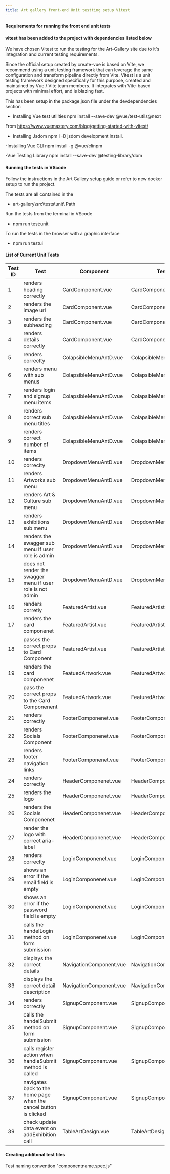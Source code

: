 ```yaml
---
title: Art gallery front-end Unit testting setup Vitest
---
```



#### Requirements for running the front end unit tests

#### vitest has been added to the project with dependencies listed below

We have chosen Vitest to run the testing for the Art-Gallery site due to it's integration and
current testing requirements.

Since the official setup created by create-vue is based on Vite, we recommend using a unit testing
framework that can leverage the same configuration and transform pipeline directly from Vite. Vitest
is a unit testing framework designed specifically for this purpose, created and maintained by Vue /
Vite team members. It integrates with Vite-based projects with minimal effort, and is blazing fast.

This has been setup in the package.json file under the devdependencies section

- Installing Vue test utilities npm install --save-dev @vue/test-utils@next

From <https://www.vuemastery.com/blog/getting-started-with-vitest/>

- Installing Jsdom npm I -D jsdom development install.

-Installing Vue CLI npm install -g @vue/clinpm

-Vue Testing Library npm install --save-dev @testing-library/dom

#### Running the tests in VScode

Follow the instructions in the Art Gallery setup guide or refer to new docker setup to run the
project.

The tests are all contained in the

- art-gallery\src\tests\unit\ Path

Run the tests from the terminal in VScode

- npm run test:unit

To run the tests in the browser with a graphic interface

- npm run testui

#### List of Current Unit Tests

| Test ID | Test                                                              | Component               | Test file                   | Expected Result |
| ------- | ----------------------------------------------------------------- | ----------------------- | --------------------------- | --------------- |
| 1       | renders heading correctly                                         | CardComponent.vue       | CardComponent.spec.js       | Success         |
| 2       | renders the image url                                             | CardComponent.vue       | CardComponent.spec.js       | Success         |
| 3       | renders the subheading                                            | CardComponent.vue       | CardComponent.spec.js       | Success         |
| 4       | renders details correctly                                         | CardComponent.vue       | CardComponent.spec.js       | Success         |
| 5       | renders correclty                                                 | ColapsibleMenuAntD.vue  | ColapsibleMenuAntD.spec.js  | Success         |
| 6       | renders menu with sub menus                                       | ColapsibleMenuAntD.vue  | ColapsibleMenuAntD.spec.js  | Success         |
| 7       | renders login and signup menu items                               | ColapsibleMenuAntD.vue  | ColapsibleMenuAntD.spec.js  | Success         |
| 8       | renders correct sub menu titles                                   | ColapsibleMenuAntD.vue  | ColapsibleMenuAntD.spec.js  | Success         |
| 9       | renders correct number of items                                   | ColapsibleMenuAntD.vue  | ColapsibleMenuAntD.spec.js  | Success         |
| 10      | renders correclty                                                 | DropdownMenuAntD.vue    | DropdownMenuAntD.sepc.js    | Success         |
| 11      | renders Artworks sub menu                                         | DropdownMenuAntD.vue    | DropdownMenuAntD.sepc.js    | Success         |
| 12      | renders Art & Culture sub menu                                    | DropdownMenuAntD.vue    | DropdownMenuAntD.sepc.js    | Success         |
| 13      | renders exhibitions sub menu                                      | DropdownMenuAntD.vue    | DropdownMenuAntD.sepc.js    | Success         |
| 14      | renders the swagger sub menu If user role is admin                | DropdownMenuAntD.vue    | DropdownMenuAntD.sepc.js    | Success         |
| 15      | does not render the swagger menu if user role is not admin        | DropdownMenuAntD.vue    | DropdownMenuAntD.sepc.js    | Success         |
| 16      | renders corretly                                                  | FeaturedArtist.vue      | FeaturedArtist.spec.js      | Success         |
| 17      | renders the card componenet                                       | FeaturedArtist.vue      | FeaturedArtist.spec.js      | Success         |
| 18      | passes the correct props to Card Component                        | FeaturedArtist.vue      | FeaturedArtist.spec.js      | Success         |
| 19      | renders the card componenet                                       | FeatuedArtwork.vue      | FeaturedArtwork.spec.js     | Success         |
| 20      | pass the correct props to the Card Componenent                    | FeatuedArtwork.vue      | FeaturedArtwork.spec.js     | Success         |
| 21      | renders correctly                                                 | FooterComponenet.vue    | FooterComponenet.spec.js    | Success         |
| 22      | renders Socials Component                                         | FooterComponenet.vue    | FooterComponenet.spec.js    | Success         |
| 23      | renders footer navigation links                                   | FooterComponenet.vue    | FooterComponenet.spec.js    | Success         |
| 24      | renders correctly                                                 | HeaderComponenet.vue    | HeaderComponenet.spec.js    | Success         |
| 25      | renders the logo                                                  | HeaderComponenet.vue    | HeaderComponenet.spec.js    | Success         |
| 26      | renders the Socials Componenet                                    | HeaderComponenet.vue    | HeaderComponenet.spec.js    | Success         |
| 27      | render the logo with correct aria-label                           | HeaderComponenet.vue    | HeaderComponenet.spec.js    | Success         |
| 28      | renders correclty                                                 | LoginComponenet.vue     | LoginComponent.spec.js      | Success         |
| 29      | shows an error if the email field is empty                        | LoginComponenet.vue     | LoginComponent.spec.js      | Success         |
| 30      | shows an error if the password field is empty                     | LoginComponenet.vue     | LoginComponent.spec.js      | Success         |
| 31      | calls the handelLogin method on form submission                   | LoginComponenet.vue     | LoginComponent.spec.js      | Success         |
| 32      | displays the correct details                                      | NavigationComponent.vue | NavigationComponent.spec.js | Success         |
| 33      | displays the correct detail description                           | NavigationComponent.vue | NavigationComponent.spec.js | Success         |
| 34      | renders correctly                                                 | SignupComponent.vue     | SignupComponent.spec.js     | Success         |
| 35      | calls the handelSubmit method on form submission                  | SignupComponent.vue     | SignupComponent.spec.js     | Success         |
| 36      | calls register action when handleSubmit method is called          | SignupComponent.vue     | SignupComponent.spec.js     | Success         |
| 37      | navigates back to the home page when the cancel button is clicked | SignupComponent.vue     | SignupComponent.spec.js     | Success         |
| 39      | check update data event on addExhibition call                     | TableArtDesign.vue      | TableArtDesign.spec.js      | Success         |

#### Creating additonal test files

Test naming convention "componentname.spec.js"
